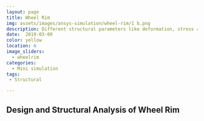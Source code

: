 ```yaml
---
layout: page
title: Wheel Rim
img: assets/images/ansys-simulation/wheel-rim/1 b.png
description: Different structural parameters like deformation, stress and strain was observed during the structural simulation of the wheel rim.
date:  2019-03-09
color: yellow
location: n
image_sliders:
  - wheelrim
categories:
  - Mini simulation
tags:
 - Structural

---
```


## Design and Structural Analysis of Wheel Rim

